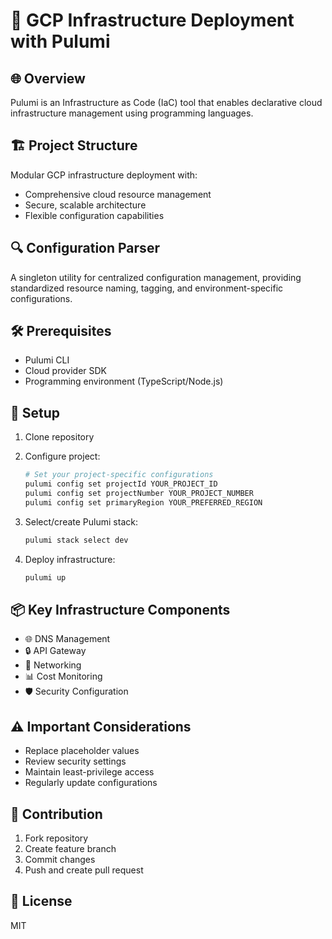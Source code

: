 # 🚀 GCP Infrastructure Deployment with Pulumi

## 🌐 Overview

Pulumi is an Infrastructure as Code (IaC) tool that enables declarative cloud infrastructure management using programming languages.

## 🏗️ Project Structure

Modular GCP infrastructure deployment with:
- Comprehensive cloud resource management
- Secure, scalable architecture
- Flexible configuration capabilities

## 🔍 Configuration Parser

A singleton utility for centralized configuration management, providing standardized resource naming, tagging, and environment-specific configurations.

## 🛠️ Prerequisites

- Pulumi CLI
- Cloud provider SDK
- Programming environment (TypeScript/Node.js)

## 🔧 Setup

1. Clone repository
2. Configure project:
   ```bash
   # Set your project-specific configurations
   pulumi config set projectId YOUR_PROJECT_ID
   pulumi config set projectNumber YOUR_PROJECT_NUMBER
   pulumi config set primaryRegion YOUR_PREFERRED_REGION
   ```

3. Select/create Pulumi stack:
   ```bash
   pulumi stack select dev
   ```

4. Deploy infrastructure:
   ```bash
   pulumi up
   ```

## 📦 Key Infrastructure Components

- 🌐 DNS Management
- 🔒 API Gateway
- 🌉 Networking
- 📊 Cost Monitoring
- 🛡️ Security Configuration

## ⚠️ Important Considerations

- Replace placeholder values
- Review security settings
- Maintain least-privilege access
- Regularly update configurations

## 🤝 Contribution

1. Fork repository
2. Create feature branch
3. Commit changes
4. Push and create pull request

## 📄 License

MIT